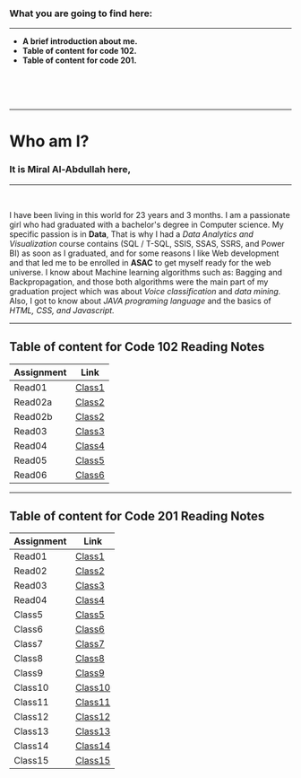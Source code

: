
### What you are going to find here:
<hr>

- **A brief introduction about me.**
- **Table of content for code 102.**
- **Table of content for code 201.**



<br>
<br>
<br>
<hr>




# **Who am I?**  

### It is **Miral Al-Abdullah** here, 

<hr>
<br>

I have been living in this world for 23 years and 3 months. I am a passionate girl who had graduated with a bachelor's degree in Computer science. My specific passion is in **Data**, That is why I had a *Data Analytics and Visualization* course contains (SQL / T-SQL, SSIS, SSAS, SSRS, and Power BI) as soon as I graduated, and for some reasons I like Web development and that led me to be enrolled in **ASAC** to get myself ready for the web universe.
I know about Machine learning algorithms such as: Bagging and Backpropagation, and those both algorithms were the main part of my graduation project which was about *Voice classification* and *data mining.* Also, I got to know about *JAVA programing language* and the basics of *HTML, CSS, and Javascript.*
<br>



<hr>









## Table of content for **Code 102 Reading Notes**

| Assignment  | Link                                  |
| ----------- | ------------------------------------- |
| Read01      | [Class1](Code102/Read01.md)           |
| Read02a     | [Class2](Code102/Read02.md)           |
| Read02b     | [Class2](Code102/Version-Control.md)  |  
| Read03      | [Class3](Code102/Read03.md)           |
| Read04      | [Class4](Code102/Read04.md)           |
| Read05      | [Class5](Code102/Read05.md)           |
| Read06      | [Class6](Code102/Read06.md)           |

<hr>



## Table of content for **Code 201 Reading Notes**

| Assignment  | Link                           |
| ----------- | ------------------------------ |
| Read01      | [Class1](Code201/Read01.md)    |
| Read02      | [Class2](Code201/Read02.md)    |
| Read03      | [Class3](Code201/Read03.md)    |  
| Read04      | [Class4](Code201/Read04.md)    |
| Class5      | [Class5](.md)                  |
| Class6      | [Class6](.md)                  |
| Class7      | [Class7](.md)                  |
| Class8      | [Class8](.md)                  |
| Class9      | [Class9](.md)                  |
| Class10     | [Class10](.md)                 |
| Class11     | [Class11](.md)                 |
| Class12     | [Class12](.md)                 |
| Class13     | [Class13](.md)                 |
| Class14     | [Class14](.md)                 |
| Class15     | [Class15](.md)                 |
